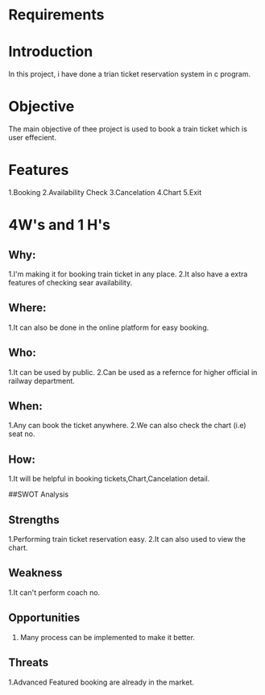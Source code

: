 # Requirements

# Introduction
In this project, i have done a trian ticket reservation system in c program.

# Objective
The main objective of thee project is used to book a train ticket which is user effecient.

# Features

1.Booking
2.Availability Check
3.Cancelation
4.Chart
5.Exit

# 4W's and 1 H's
## Why:
1.I'm making it for booking train ticket in any place.
2.It also have a extra features of checking sear availability.

## Where:
1.It can also be done in the online platform for easy booking.

## Who:
1.It can be used by public.
2.Can be used as a refernce for higher official in railway department.

## When:
1.Any can book the ticket anywhere.
2.We can also check the chart (i.e) seat no.

## How:
1.It will be helpful in booking tickets,Chart,Cancelation detail.

##SWOT Analysis

## Strengths
1.Performing train ticket reservation easy.
2.It can also used to view the chart.

## Weakness
1.It can't perform coach no.

## Opportunities
1. Many process can be implemented to make it better.

## Threats
1.Advanced Featured booking are already in the market.

